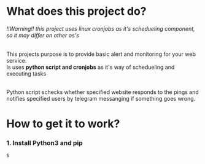 # What does this project do?
###### !!Warning!! this project uses linux cronjobs as it's schedueling component, so it may differ on other os's

This projects purpose is to provide basic alert and monitoring for your web service. <br>
Is uses **python script and cronjobs** as it's way of schedueling and executing tasks <br> <br>

Python script schecks whether specified website responds to the pings and notifies specified users by telegram messanging if something goes wrong. <br>

# How to get it to work?

### 1. Install Python3 and pip

```
$
```

